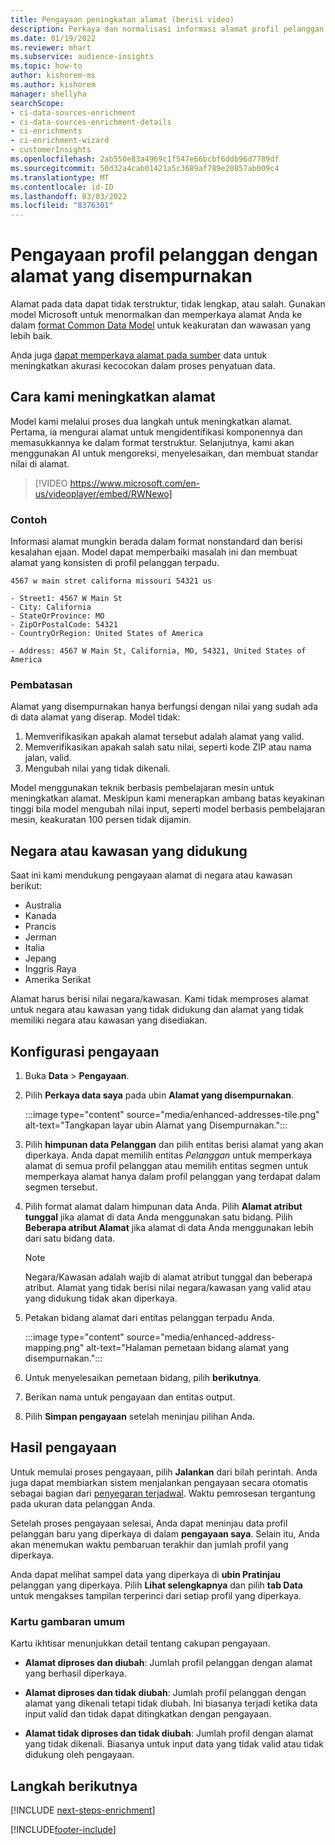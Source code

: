 ```yaml
---
title: Pengayaan peningkatan alamat (berisi video)
description: Perkaya dan normalisasi informasi alamat profil pelanggan dengan model Microsoft.
ms.date: 01/19/2022
ms.reviewer: mhart
ms.subservice: audience-insights
ms.topic: how-to
author: kishorem-ms
ms.author: kishorem
manager: shellyha
searchScope:
- ci-data-sources-enrichment
- ci-data-sources-enrichment-details
- ci-enrichments
- ci-enrichment-wizard
- customerInsights
ms.openlocfilehash: 2ab550e83a4969c1f547e66bcbf6ddb96d7789df
ms.sourcegitcommit: 50d32a4cab01421a5c3689af789e20857ab009c4
ms.translationtype: MT
ms.contentlocale: id-ID
ms.lasthandoff: 03/03/2022
ms.locfileid: "8376301"
---
```

# <a name="enrichment-of-customer-profiles-with-enhanced-addresses"></a>Pengayaan profil pelanggan dengan alamat yang disempurnakan

Alamat pada data dapat tidak terstruktur, tidak lengkap, atau salah. Gunakan model Microsoft untuk menormalkan dan memperkaya alamat Anda ke dalam [format Common Data Model](/common-data-model/schema/core/applicationcommon/address) untuk keakuratan dan wawasan yang lebih baik.

Anda juga [dapat memperkaya alamat pada sumber](data-sources-enrichment.md) data untuk meningkatkan akurasi kecocokan dalam proses penyatuan data. 

## <a name="how-we-enhance-addresses"></a>Cara kami meningkatkan alamat

Model kami melalui proses dua langkah untuk meningkatkan alamat. Pertama, ia mengurai alamat untuk mengidentifikasi komponennya dan memasukkannya ke dalam format terstruktur. Selanjutnya, kami akan menggunakan AI untuk mengoreksi, menyelesaikan, dan membuat standar nilai di alamat.

> [!VIDEO https://www.microsoft.com/en-us/videoplayer/embed/RWNewo]

### <a name="example"></a>Contoh

Informasi alamat mungkin berada dalam format nonstandard dan berisi kesalahan ejaan. Model dapat memperbaiki masalah ini dan membuat alamat yang konsisten di profil pelanggan terpadu.

```Input
4567 w main stret californa missouri 54321 us
```

```Output
- Street1: 4567 W Main St
- City: California
- StateOrProvince: MO
- ZipOrPostalCode: 54321
- CountryOrRegion: United States of America

- Address: 4567 W Main St, California, MO, 54321, United States of America
```

### <a name="limitations"></a>Pembatasan

Alamat yang disempurnakan hanya berfungsi dengan nilai yang sudah ada di data alamat yang diserap. Model tidak: 

1. Memverifikasikan apakah alamat tersebut adalah alamat yang valid.
2. Memverifikasikan apakah salah satu nilai, seperti kode ZIP atau nama jalan, valid.
3. Mengubah nilai yang tidak dikenali.

Model menggunakan teknik berbasis pembelajaran mesin untuk meningkatkan alamat. Meskipun kami menerapkan ambang batas keyakinan tinggi bila model mengubah nilai input, seperti model berbasis pembelajaran mesin, keakuratan 100 persen tidak dijamin.

## <a name="supported-countries-or-regions"></a>Negara atau kawasan yang didukung

Saat ini kami mendukung pengayaan alamat di negara atau kawasan berikut: 

- Australia
- Kanada
- Prancis
- Jerman
- Italia
- Jepang
- Inggris Raya
- Amerika Serikat

Alamat harus berisi nilai negara/kawasan. Kami tidak memproses alamat untuk negara atau kawasan yang tidak didukung dan alamat yang tidak memiliki negara atau kawasan yang disediakan.

## <a name="configure-the-enrichment"></a>Konfigurasi pengayaan

1. Buka **Data** > **Pengayaan**.

1. Pilih **Perkaya data saya** pada ubin **Alamat yang disempurnakan**.

   :::image type="content" source="media/enhanced-addresses-tile.png" alt-text="Tangkapan layar ubin Alamat yang Disempurnakan.":::

1. Pilih **himpunan data Pelanggan** dan pilih entitas berisi alamat yang akan diperkaya. Anda dapat memilih entitas *Pelanggan* untuk memperkaya alamat di semua profil pelanggan atau memilih entitas segmen untuk memperkaya alamat hanya dalam profil pelanggan yang terdapat dalam segmen tersebut.

1. Pilih format alamat dalam himpunan data Anda. Pilih **Alamat atribut tunggal** jika alamat di data Anda menggunakan satu bidang. Pilih **Beberapa atribut Alamat** jika alamat di data Anda menggunakan lebih dari satu bidang data.

   > [!NOTE]
   > Negara/Kawasan adalah wajib di alamat atribut tunggal dan beberapa atribut. Alamat yang tidak berisi nilai negara/kawasan yang valid atau yang didukung tidak akan diperkaya.

1.  Petakan bidang alamat dari entitas pelanggan terpadu Anda.

    :::image type="content" source="media/enhanced-address-mapping.png" alt-text="Halaman pemetaan bidang alamat yang disempurnakan.":::

1. Untuk menyelesaikan pemetaan bidang, pilih **berikutnya**.

1. Berikan nama untuk pengayaan dan entitas output.

1. Pilih **Simpan pengayaan** setelah meninjau pilihan Anda.

## <a name="enrichment-results"></a>Hasil pengayaan

Untuk memulai proses pengayaan, pilih **Jalankan** dari bilah perintah. Anda juga dapat membiarkan sistem menjalankan pengayaan secara otomatis sebagai bagian dari [penyegaran terjadwal](system.md#schedule-tab). Waktu pemrosesan tergantung pada ukuran data pelanggan Anda.

Setelah proses pengayaan selesai, Anda dapat meninjau data profil pelanggan baru yang diperkaya di dalam **pengayaan saya**. Selain itu, Anda akan menemukan waktu pembaruan terakhir dan jumlah profil yang diperkaya.

Anda dapat melihat sampel data yang diperkaya di **ubin Pratinjau** pelanggan yang diperkaya. Pilih **Lihat selengkapnya** dan pilih **tab Data** untuk mengakses tampilan terperinci dari setiap profil yang diperkaya.

### <a name="overview-card"></a>Kartu gambaran umum

Kartu ikhtisar menunjukkan detail tentang cakupan pengayaan. 

* **Alamat diproses dan diubah**: Jumlah profil pelanggan dengan alamat yang berhasil diperkaya.

* **Alamat diproses dan tidak diubah**: Jumlah profil pelanggan dengan alamat yang dikenali tetapi tidak diubah. Ini biasanya terjadi ketika data input valid dan tidak dapat ditingkatkan dengan pengayaan.

* **Alamat tidak diproses dan tidak diubah**: Jumlah profil dengan alamat yang tidak dikenali. Biasanya untuk input data yang tidak valid atau tidak didukung oleh pengayaan.

## <a name="next-steps"></a>Langkah berikutnya

[!INCLUDE [next-steps-enrichment](../includes/next-steps-enrichment.md)]

[!INCLUDE[footer-include](../includes/footer-banner.md)]
